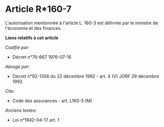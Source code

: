 # Article R*160-7

L'autorisation mentionnée à l'article L. 160-3 est délivrée par le ministre de l'économie et des finances.

**Liens relatifs à cet article**

_Codifié par_:

  - Décret n°76-667 1976-07-16

_Abrogé par_:

  - Décret n°92-1356 du 22 décembre 1992 - art. 4 (V) JORF 29 décembre 1992

_Cite_:

  - Code des assurances - art. L160-3 (M)

_Anciens textes_:

  - Loi n°1942-04-17 art. 1
